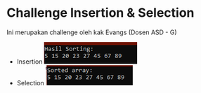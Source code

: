 
# Challenge Insertion & Selection

Ini merupakan challenge oleh kak Evangs (Dosen ASD - G) 
- Insertion
![Insertion](https://github.com/Faithgst/ASD-TC122/blob/main/Sorting/Insertion/Capture.PNG?raw=true)
- Selection
![Selection](https://github.com/Faithgst/ASD-TC122/blob/main/Sorting/Selection/Selection.PNG?raw=true)